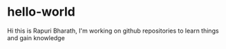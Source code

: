 # hello-world
Hi this is Rapuri Bharath, 
I'm working on github repositories to learn things and gain knowledge
